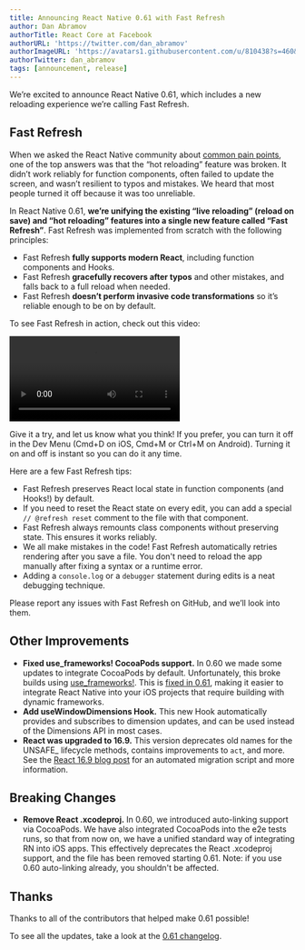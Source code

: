 ```yaml
---
title: Announcing React Native 0.61 with Fast Refresh
author: Dan Abramov
authorTitle: React Core at Facebook
authorURL: 'https://twitter.com/dan_abramov'
authorImageURL: 'https://avatars1.githubusercontent.com/u/810438?s=460&v=4'
authorTwitter: dan_abramov
tags: [announcement, release]
---
```


We’re excited to announce React Native 0.61, which includes a new reloading experience we’re calling Fast Refresh.

## Fast Refresh

When we asked the React Native community about [common pain points](https://github.com/react-native-community/discussions-and-proposals/issues/64), one of the top answers was that the “hot reloading” feature was broken. It didn’t work reliably for function components, often failed to update the screen, and wasn’t resilient to typos and mistakes. We heard that most people turned it off because it was too unreliable.

In React Native 0.61, **we’re unifying the existing “live reloading” (reload on save) and “hot reloading” features into a single new feature called “Fast Refresh”**. Fast Refresh was implemented from scratch with the following principles:

- Fast Refresh **fully supports modern React**, including function components and Hooks.
- Fast Refresh **gracefully recovers after typos** and other mistakes, and falls back to a full reload when needed.
- Fast Refresh **doesn’t perform invasive code transformations** so it’s reliable enough to be on by default.

To see Fast Refresh in action, check out this video:

<p style={{textAlign: 'center'}}>
  <video width={700} controls="controls" autoPlay>
    <source type="video/mp4" src="https://reactnative.dev/img/homepage/ReactRefresh.mp4" />
  </video>
</p>

Give it a try, and let us know what you think! If you prefer, you can turn it off in the Dev Menu (Cmd+D on iOS, Cmd+M or Ctrl+M on Android). Turning it on and off is instant so you can do it any time.

Here are a few Fast Refresh tips:

- Fast Refresh preserves React local state in function components (and Hooks!) by default.
- If you need to reset the React state on every edit, you can add a special `// @refresh reset` comment to the file with that component.
- Fast Refresh always remounts class components without preserving state. This ensures it works reliably.
- We all make mistakes in the code! Fast Refresh automatically retries rendering after you save a file. You don't need to reload the app manually after fixing a syntax or a runtime error.
- Adding a `console.log` or a `debugger` statement during edits is a neat debugging technique.

Please report any issues with Fast Refresh on GitHub, and we’ll look into them.

## Other Improvements

- **Fixed use_frameworks! CocoaPods support.** In 0.60 we made some updates to integrate CocoaPods by default. Unfortunately, this broke builds using [use_frameworks!](https://guides.cocoapods.org/syntax/podfile.html#use_frameworks_bang). This is [fixed in 0.61](https://github.com/facebook/react-native/pull/25619), making it easier to integrate React Native into your iOS projects that require building with dynamic frameworks.
- **Add useWindowDimensions Hook.** This new Hook automatically provides and subscribes to dimension updates, and can be used instead of the Dimensions API in most cases.
- **React was upgraded to 16.9.** This version deprecates old names for the UNSAFE\_ lifecycle methods, contains improvements to `act`, and more. See the [React 16.9 blog post](https://reactjs.org/blog/2019/08/08/react-v16.9.0.html) for an automated migration script and more information.

## Breaking Changes

- **Remove React .xcodeproj.** In 0.60, we introduced auto-linking support via CocoaPods. We have also integrated CocoaPods into the e2e tests runs, so that from now on, we have a unified standard way of integrating RN into iOS apps. This effectively deprecates the React .xcodeproj support, and the file has been removed starting 0.61. Note: if you use 0.60 auto-linking already, you shouldn't be affected.

## Thanks

Thanks to all of the contributors that helped make 0.61 possible!

To see all the updates, take a look at the [0.61 changelog](https://github.com/react-native-community/releases/blob/master/CHANGELOG.md).
